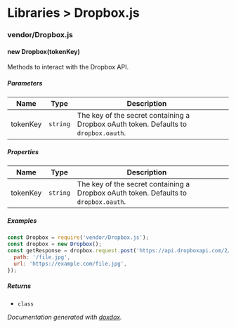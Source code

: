 # Libraries &gt; Dropbox.js 



### vendor/Dropbox.js


#### new Dropbox(tokenKey) 

Methods to interact with the Dropbox API.




##### Parameters

| Name | Type | Description |  |
| ---- | ---- | ----------- | -------- |
| tokenKey | `string`  | The key of the secret containing a Dropbox oAuth token. Defaults to `dropbox.oauth`. | &nbsp; |



##### Properties

| Name | Type | Description |  |
| ---- | ---- | ----------- | -------- |
| tokenKey | `string`  | The key of the secret containing a Dropbox oAuth token. Defaults to `dropbox.oauth`. | &nbsp; |



##### Examples

```javascript
const Dropbox = require('vendor/Dropbox.js');
const dropbox = new Dropbox();
const getResponse = dropbox.request.post('https://api.dropboxapi.com/2/files/save_url', {
  path: '/file.jpg',
  url: 'https://example.com/file.jpg',
});
```


##### Returns


- `class`  




*Documentation generated with [doxdox](https://github.com/neogeek/doxdox).*
